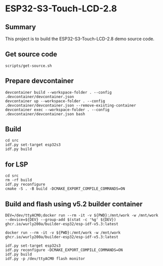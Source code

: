 # ESP32-S3-Touch-LCD-2.8

## Summary

This project is to build the ESP32-S3-Touch-LCD-2.8 demo source code.

## Get source code

```
scripts/get-source.sh
```

## Prepare devcontainer

```
devcontainer build --workspace-folder . --config .devcontainer/devcontainer.json
devcontainer up --workspace-folder . --config .devcontainer/devcontainer.json --remove-existing-container
devcontainer exec --workspace-folder . --config .devcontainer/devcontainer.json bash
```

## Build

```
cd src
idf.py set-target esp32s3
idf.py build
```

## for LSP

```
cd src
rm -rf build
idf.py reconfigure
cmake -S . -B build -DCMAKE_EXPORT_COMPILE_COMMANDS=ON
```

## Build and flash using v5.2 builder container

```
DEV=/dev/ttyACM0;docker run --rm -it -v ${PWD}:/mnt/work -w /mnt/work --device=${DEV} --group-add $(stat -c '%g' ${DEV}) ghcr.io/wurly200a/builder-esp32/esp-idf-v5.3:latest
```

```
docker run --rm -it -v ${PWD}:/mnt/work -w /mnt/work ghcr.io/wurly200a/builder-esp32/esp-idf-v5.3:latest
```

```
idf.py set-target esp32s3
idf.py reconfigure -DCMAKE_EXPORT_COMPILE_COMMANDS=ON
idf.py build
idf.py -p /dev/ttyACM0 flash monitor
```
